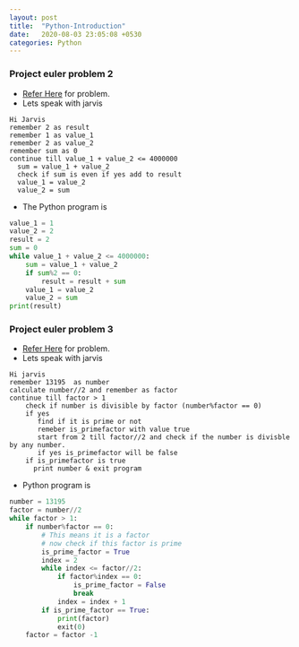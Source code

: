 ```yaml
---
layout: post
title:  "Python-Introduction"
date:   2020-08-03 23:05:08 +0530
categories: Python
---
```

### Project euler problem 2
* [Refer Here](https://projecteuler.net/problem=2) for problem.
* Lets speak with jarvis
```
Hi Jarvis
remember 2 as result
remember 1 as value_1
remember 2 as value_2
remember sum as 0
continue till value_1 + value_2 <= 4000000
  sum = value_1 + value_2
  check if sum is even if yes add to result
  value_1 = value_2
  value_2 = sum
```
* The Python program is
```python
value_1 = 1
value_2 = 2
result = 2
sum = 0
while value_1 + value_2 <= 4000000:
    sum = value_1 + value_2
    if sum%2 == 0:
        result = result + sum
    value_1 = value_2
    value_2 = sum
print(result)
```


### Project euler problem 3
* [Refer Here](https://projecteuler.net/problem=3) for problem.
* Lets speak with jarvis
```
Hi jarvis
remember 13195  as number
calculate number//2 and remember as factor
continue till factor > 1
    check if number is divisible by factor (number%factor == 0)
    if yes
       find if it is prime or not
       remeber is_primefactor with value true
       start from 2 till factor//2 and check if the number is divisble by any number. 
       if yes is_primefactor will be false
    if is_primefactor is true
      print number & exit program
```
* Python program is
```python
number = 13195
factor = number//2
while factor > 1:
    if number%factor == 0:
        # This means it is a factor
        # now check if this factor is prime
        is_prime_factor = True
        index = 2
        while index <= factor//2:
            if factor%index == 0:
                is_prime_factor = False
                break
            index = index + 1
        if is_prime_factor == True:
            print(factor)
            exit(0)
    factor = factor -1
```